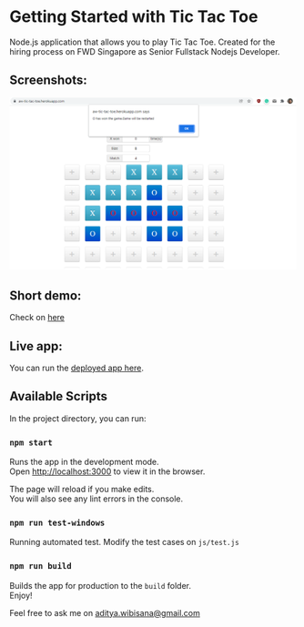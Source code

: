 # Getting Started with Tic Tac Toe

Node.js application that allows you to play Tic Tac Toe. Created for the hiring process on FWD Singapore as Senior Fullstack Nodejs Developer.

## Screenshots:
![Tic Tac Toe](/screenshots/o-win.PNG?raw=true "Screenshot 1: O Win")

## Short demo:
Check on [here](https://youtu.be/OPCPbDu_TrM)

## Live app:
You can run the [deployed app here](https://aw-tic-tac-toe.herokuapp.com/).

## Available Scripts

In the project directory, you can run:

### `npm start`

Runs the app in the development mode.\
Open [http://localhost:3000](http://localhost:3000) to view it in the browser.

The page will reload if you make edits.\
You will also see any lint errors in the console.

### `npm run test-windows`
Running automated test. Modify the test cases on `js/test.js`

### `npm run build`

Builds the app for production to the `build` folder.\
Enjoy!

Feel free to ask me on aditya.wibisana@gmail.com
